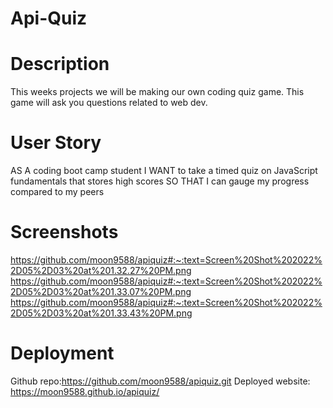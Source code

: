 # Api-Quiz
# Description
This weeks projects we will be making our own coding quiz game. This game will ask you questions related to web dev.

# User Story
AS A coding boot camp student
I WANT to take a timed quiz on JavaScript fundamentals that stores high scores
SO THAT I can gauge my progress compared to my peers

# Screenshots
https://github.com/moon9588/apiquiz#:~:text=Screen%20Shot%202022%2D05%2D03%20at%201.32.27%20PM.png
https://github.com/moon9588/apiquiz#:~:text=Screen%20Shot%202022%2D05%2D03%20at%201.33.07%20PM.png
https://github.com/moon9588/apiquiz#:~:text=Screen%20Shot%202022%2D05%2D03%20at%201.33.43%20PM.png


# Deployment

Github repo:https://github.com/moon9588/apiquiz.git
Deployed website: https://moon9588.github.io/apiquiz/